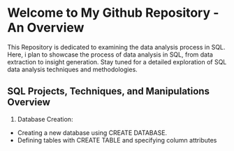 # Welcome to My Github Repository - An Overview
This Repository is dedicated to examining the data analysis process in SQL. Here, i plan to showcase the process of data analysis in SQL, from data extraction to insight generation. Stay tuned for a detailed exploration of SQL data analysis techniques and methodologies.

## SQL Projects, Techniques, and Manipulations Overview
1. Database Creation:
  * Creating a new database using CREATE DATABASE.
  * Defining tables with CREATE TABLE and specifying column attributes

